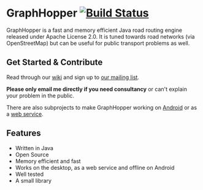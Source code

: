 # GraphHopper [![Build Status](https://secure.travis-ci.org/graphhopper/graphhopper.png?branch=master)](http://travis-ci.org/graphhopper/graphhopper)

GraphHopper is a fast and memory efficient Java road routing engine released under Apache License 2.0.
It is tuned towards road networks (via OpenStreetMap) but can be useful for public transport problems as well.


Get Started & Contribute
---------------

Read through our [wiki](https://github.com/graphhopper/graphhopper/wiki/) and sign up to [our mailing list](http://lists.openstreetmap.org/listinfo/graphhopper).

**Please only email me directly if you need consultancy** or can't explain your problem in the public.

There are also subprojects to make GraphHopper working on [Android](https://github.com/graphhopper/graphhopper/wiki/Android) or as a [web service](https://github.com/graphhopper/graphhopper/tree/master/web).


Features
---------------

 * Written in Java
 * Open Source
 * Memory efficient and fast
 * Works on the desktop, as a web service and offline on Android
 * Well tested
 * A small library
